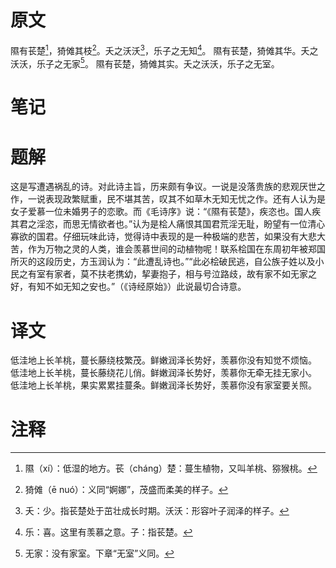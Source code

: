# 原文
隰有苌楚[^1]，猗傩其枝[^2]。夭之沃沃[^3]，乐子之无知[^4]。
隰有苌楚，猗傩其华。夭之沃沃，乐子之无家[^5]。
隰有苌楚，猗傩其实。夭之沃沃，乐子之无室。
# 笔记

# 题解
这是写遭遇祸乱的诗。对此诗主旨，历来颇有争议。一说是没落贵族的悲观厌世之作，一说表现政繁赋重，民不堪其苦，叹其不如草木无知无忧之作。还有人认为是女子爱慕一位未婚男子的恋歌。而《毛诗序》说：“《隰有苌楚》，疾恣也。国人疾其君之淫恣，而思无情欲者也。”认为是桧人痛恨其国君荒淫无耻，盼望有一位清心寡欲的国君。仔细玩味此诗，觉得诗中表现的是一种极端的悲苦，如果没有大悲大苦，作为万物之灵的人类，谁会羡慕世间的动植物呢！联系桧国在东周初年被郑国所灭的这段历史，方玉润认为：“此遭乱诗也。”“此必桧破民逃，自公族子姓以及小民之有室有家者，莫不扶老携幼，挈妻抱子，相与号泣路歧，故有家不如无家之好，有知不如无知之安也。”（《诗经原始》）此说最切合诗意。
# 译文
低洼地上长羊桃，蔓长藤绕枝繁茂。鲜嫩润泽长势好，羡慕你没有知觉不烦恼。
低洼地上长羊桃，蔓长藤绕花儿俏。鲜嫩润泽长势好，羡慕你无牵无挂无家小。
低洼地上长羊桃，果实累累挂蔓条。鲜嫩润泽长势好，羡慕你没有家室要关照。
# 注释

[^1]: 隰（xí）：低湿的地方。苌（cháng）楚：蔓生植物，又叫羊桃、猕猴桃。
[^2]: 猗傩（ē nuó）：义同“婀娜”，茂盛而柔美的样子。
[^3]: 夭：少。指苌楚处于茁壮成长时期。沃沃：形容叶子润泽的样子。
[^4]: 乐：喜。这里有羡慕之意。子：指苌楚。
[^5]: 无家：没有家室。下章“无室”义同。